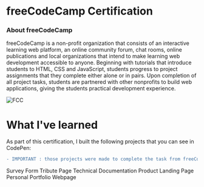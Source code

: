 # freeCodeCamp Certification

### About freeCodeCamp
freeCodeCamp is a non-profit organization that consists of an interactive learning web platform, an online community forum, chat rooms, online publications and local organizations that intend to make learning web development accessible to anyone. Beginning with tutorials that introduce students to HTML, CSS and JavaScript, students progress to project assignments that they complete either alone or in pairs. Upon completion of all project tasks, students are partnered with other nonprofits to build web applications, giving the students practical development experience.

![FCC](https://user-images.githubusercontent.com/89401289/171041891-20254909-05de-4851-910a-e4ccd096ade6.png)


# What I've learned


As part of this certification, I built the following projects that you can see in CodePen:
```diff
- IMPORTANT : those projects were made to complete the task from freeCodeCamp as EXERCISES. They are fictional.
```


Survey Form
Tribute Page
Technical Documentation
Product Landing Page
Personal Portfolio Webpage

